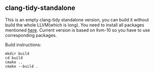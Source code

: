 ## clang-tidy-standalone

This is an empty clang-tidy standalone version, you can build it without build the 
whole LLVM(which is long). You need to install all packages mentioned 
[here](https://apt.llvm.org/).
Current version is based on llvm-10 so you have to use corresponding packages.

Build instructions:
```
mkdir build
cd build
cmake ..
cmake --build .
```